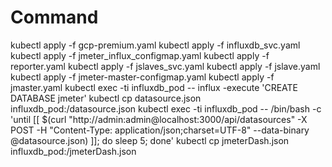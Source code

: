 # Command
kubectl apply -f gcp-premium.yaml
kubectl apply -f influxdb_svc.yaml
kubectl apply -f jmeter_influx_configmap.yaml
kubectl apply -f reporter.yaml
kubectl apply -f jslaves_svc.yaml
kubectl apply -f jslave.yaml
kubectl apply -f jmeter-master-configmap.yaml
kubectl apply -f jmaster.yaml
kubectl exec -ti influxdb_pod -- influx -execute 'CREATE DATABASE jmeter'
kubectl cp datasource.json influxdb_pod:/datasource.json
kubectl exec -ti influxdb_pod -- /bin/bash -c 'until [[ $(curl "http://admin:admin@localhost:3000/api/datasources" -X POST -H "Content-Type: application/json;charset=UTF-8" --data-binary @datasource.json) ]]; do sleep 5; done'
kubectl cp jmeterDash.json influxdb_pod:/jmeterDash.json
